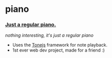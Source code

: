 # piano

### **[Just a regular piano.](https://alialhasnawi.github.io/piano/)**
*nothing interesting, it's just a regular piano*
- Uses the [Tonejs](https://tonejs.github.io/) framework for note playback.
- 1st ever web dev project, made for a friend :)
